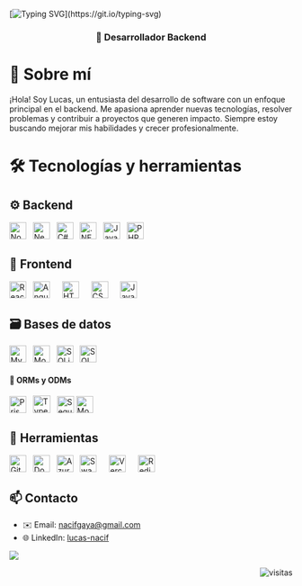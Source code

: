 [![Typing SVG](https://readme-typing-svg.herokuapp.com?color=FF3670&size=35&center=true&vCenter=true&width=1000&lines=Hola,+soy+Lucas!)](https://git.io/typing-svg)

<h3 align="center">🚀 Desarrollador Backend </h3>


# 💫 Sobre mí


¡Hola! Soy Lucas, un entusiasta del desarrollo de software con un enfoque principal en el backend. Me apasiona aprender nuevas tecnologías, resolver problemas y contribuir a proyectos que generen impacto. Siempre estoy buscando mejorar mis habilidades y crecer profesionalmente.

# 🛠️ Tecnologías y herramientas

## ⚙️ Backend  
<img src="https://cdn.jsdelivr.net/gh/devicons/devicon/icons/nodejs/nodejs-original.svg" width="30px" title="Node.js" /> &nbsp;
<img src="https://cdn.jsdelivr.net/gh/devicons/devicon/icons/nestjs/nestjs-original.svg" width="30px" title="NestJS" /> &nbsp;
<img src="https://cdn.jsdelivr.net/gh/devicons/devicon/icons/csharp/csharp-original.svg" width="30px" title="C#" /> &nbsp;
<img src="https://cdn.jsdelivr.net/gh/devicons/devicon/icons/dot-net/dot-net-original.svg" width="30px" title=".NET" /> &nbsp;
<img src="https://cdn.jsdelivr.net/gh/devicons/devicon/icons/java/java-original.svg" width="30px" title="Java" /> &nbsp;
<img src="https://cdn.jsdelivr.net/gh/devicons/devicon/icons/php/php-original.svg" width="30px" title="PHP" />

## 🎨 Frontend  
<img src="https://cdn.jsdelivr.net/gh/devicons/devicon/icons/react/react-original.svg" width="30px" title="React" /> &nbsp;
<img src="https://cdn.jsdelivr.net/gh/devicons/devicon/icons/angularjs/angularjs-plain.svg" width="30px" title="AngularJS" /> &emsp;
<img src="https://cdn.jsdelivr.net/gh/devicons/devicon/icons/html5/html5-original.svg" width="30px" title="HTML5" /> &emsp;
<img src="https://cdn.jsdelivr.net/gh/devicons/devicon/icons/css3/css3-original.svg" width="30px" title="CSS3" /> &emsp;
<img src="https://cdn.jsdelivr.net/gh/devicons/devicon/icons/javascript/javascript-original.svg" width="30px" title="JavaScript" />

## 🗃️ Bases de datos  
<img src="https://cdn.jsdelivr.net/gh/devicons/devicon/icons/mysql/mysql-original.svg" width="30px" title="MySQL" /> &nbsp;
<img src="https://cdn.jsdelivr.net/gh/devicons/devicon/icons/mongodb/mongodb-plain.svg" width="30px" title="MongoDB" /> &nbsp;
<img src="https://cdn.jsdelivr.net/gh/devicons/devicon/icons/sqlite/sqlite-original.svg" width="30px" title="SQLite" /> &nbsp;
<img src="https://cdn.jsdelivr.net/gh/devicons/devicon/icons/microsoftsqlserver/microsoftsqlserver-plain.svg" width="30px" title="SQL Server" /> &nbsp;

#### 🔌 ORMs y ODMs  
<img src="https://cdn.jsdelivr.net/gh/devicons/devicon/icons/prisma/prisma-original.svg" width="30px" title="Prisma" /> &nbsp;
<img src="https://avatars.githubusercontent.com/u/20165699?s=200&v=4" width="31px" title="TypeORM" /> &nbsp;
<img src="https://cdn.jsdelivr.net/gh/devicons/devicon/icons/sequelize/sequelize-original.svg" width="30px" title="Sequelize" />
<img src="https://cdn.jsdelivr.net/gh/devicons/devicon/icons/mongoose/mongoose-original.svg" width="30px" title="Mongoose" /> &nbsp;

## 🔧 Herramientas  
<img src="https://cdn.jsdelivr.net/gh/devicons/devicon/icons/git/git-original.svg" width="30px" title="Git" /> &nbsp;
<img src="https://cdn.jsdelivr.net/gh/devicons/devicon/icons/docker/docker-original.svg" width="30px" title="Docker" /> &nbsp;
<img src="https://cdn.jsdelivr.net/gh/devicons/devicon/icons/azure/azure-plain.svg" width="30px" title="Azure" /> &nbsp;
<img src="https://cdn.jsdelivr.net/gh/devicons/devicon/icons/swagger/swagger-original.svg" width="30px" title="Swagger" /> &emsp;
<img src="https://cdn.jsdelivr.net/gh/devicons/devicon/icons/vercel/vercel-original.svg" width="30px" title="Vercel" /> &emsp;
<img src="https://cdn.jsdelivr.net/gh/devicons/devicon/icons/redis/redis-original.svg" width="30px" title="Redis" /> 

## 📫 Contacto

- ✉️ Email: nacifgaya@gmail.com  
- 🌐 LinkedIn: [lucas-nacif](https://www.linkedin.com/in/lucasnacifgaya)  

<img src="https://github-readme-stats.vercel.app/api/top-langs/?username=lucasNacif&layout=compact&hide=css,html,Handlebars&theme=radical&cache_seconds=21600"></img>

<p align="right">
  <img src="https://komarev.com/ghpvc/?username=lucasnacif&label=Profile%20views&color=0e75b6&style=flat" alt="visitas" />
</p>




